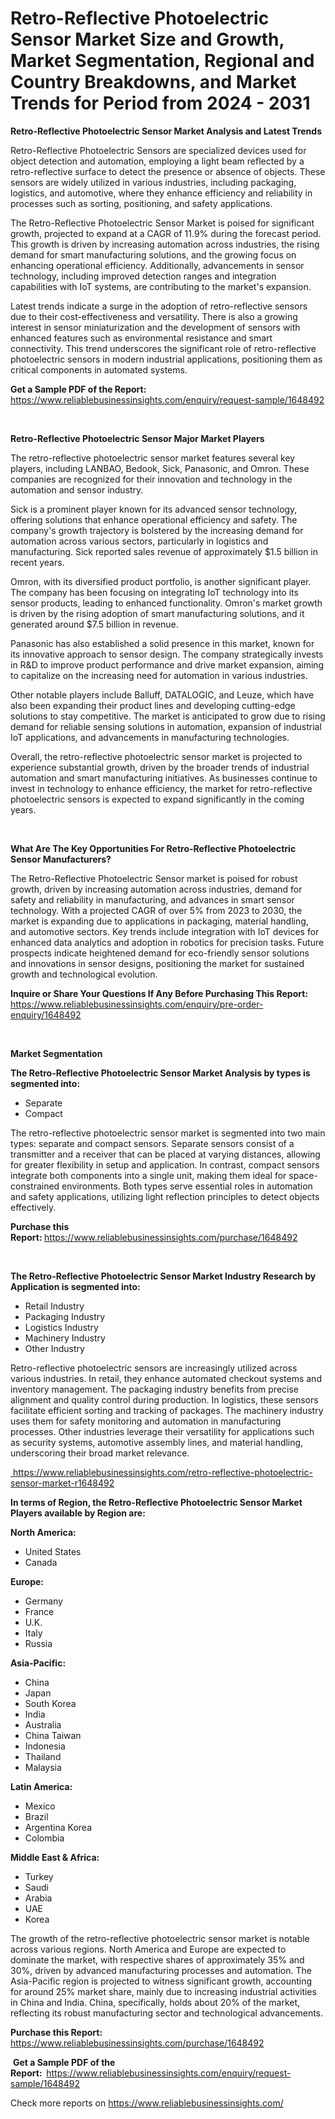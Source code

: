 <p><h1>Retro-Reflective Photoelectric Sensor Market Size and Growth, Market Segmentation, Regional and Country Breakdowns, and Market Trends for Period from 2024 -  2031</h1></p><p><strong>Retro-Reflective Photoelectric Sensor Market Analysis and Latest Trends</strong></p>
<p><p>Retro-Reflective Photoelectric Sensors are specialized devices used for object detection and automation, employing a light beam reflected by a retro-reflective surface to detect the presence or absence of objects. These sensors are widely utilized in various industries, including packaging, logistics, and automotive, where they enhance efficiency and reliability in processes such as sorting, positioning, and safety applications.</p><p>The Retro-Reflective Photoelectric Sensor Market is poised for significant growth, projected to expand at a CAGR of 11.9% during the forecast period. This growth is driven by increasing automation across industries, the rising demand for smart manufacturing solutions, and the growing focus on enhancing operational efficiency. Additionally, advancements in sensor technology, including improved detection ranges and integration capabilities with IoT systems, are contributing to the market's expansion.</p><p>Latest trends indicate a surge in the adoption of retro-reflective sensors due to their cost-effectiveness and versatility. There is also a growing interest in sensor miniaturization and the development of sensors with enhanced features such as environmental resistance and smart connectivity. This trend underscores the significant role of retro-reflective photoelectric sensors in modern industrial applications, positioning them as critical components in automated systems.</p></p>
<p><strong>Get a Sample PDF of the Report:&nbsp;</strong> <a href="https://www.reliablebusinessinsights.com/enquiry/request-sample/1648492?utm_campaign=1138&utm_medium=2&utm_source=Github&utm_content=ia&utm_term=29122024&utm_id=retro-reflective-photoelectric-sensor">https://www.reliablebusinessinsights.com/enquiry/request-sample/1648492</a></p>
<p>&nbsp;</p>
<p><strong>Retro-Reflective Photoelectric Sensor Major Market Players</strong></p>
<p><p>The retro-reflective photoelectric sensor market features several key players, including LANBAO, Bedook, Sick, Panasonic, and Omron. These companies are recognized for their innovation and technology in the automation and sensor industry. </p><p>Sick is a prominent player known for its advanced sensor technology, offering solutions that enhance operational efficiency and safety. The company's growth trajectory is bolstered by the increasing demand for automation across various sectors, particularly in logistics and manufacturing. Sick reported sales revenue of approximately $1.5 billion in recent years.</p><p>Omron, with its diversified product portfolio, is another significant player. The company has been focusing on integrating IoT technology into its sensor products, leading to enhanced functionality. Omron's market growth is driven by the rising adoption of smart manufacturing solutions, and it generated around $7.5 billion in revenue.</p><p>Panasonic has also established a solid presence in this market, known for its innovative approach to sensor design. The company strategically invests in R&D to improve product performance and drive market expansion, aiming to capitalize on the increasing need for automation in various industries.</p><p>Other notable players include Balluff, DATALOGIC, and Leuze, which have also been expanding their product lines and developing cutting-edge solutions to stay competitive. The market is anticipated to grow due to rising demand for reliable sensing solutions in automation, expansion of industrial IoT applications, and advancements in manufacturing technologies.</p><p>Overall, the retro-reflective photoelectric sensor market is projected to experience substantial growth, driven by the broader trends of industrial automation and smart manufacturing initiatives. As businesses continue to invest in technology to enhance efficiency, the market for retro-reflective photoelectric sensors is expected to expand significantly in the coming years.</p></p>
<p>&nbsp;</p>
<p><strong>What Are The Key Opportunities For Retro-Reflective Photoelectric Sensor Manufacturers?</strong></p>
<p><p>The Retro-Reflective Photoelectric Sensor market is poised for robust growth, driven by increasing automation across industries, demand for safety and reliability in manufacturing, and advances in smart sensor technology. With a projected CAGR of over 5% from 2023 to 2030, the market is expanding due to applications in packaging, material handling, and automotive sectors. Key trends include integration with IoT devices for enhanced data analytics and adoption in robotics for precision tasks. Future prospects indicate heightened demand for eco-friendly sensor solutions and innovations in sensor designs, positioning the market for sustained growth and technological evolution.</p></p>
<p><strong>Inquire or Share Your Questions If Any Before Purchasing This Report:</strong> <a href="https://www.reliablebusinessinsights.com/enquiry/pre-order-enquiry/1648492?utm_campaign=1138&utm_medium=2&utm_source=Github&utm_content=ia&utm_term=29122024&utm_id=retro-reflective-photoelectric-sensor">https://www.reliablebusinessinsights.com/enquiry/pre-order-enquiry/1648492</a></p>
<p>&nbsp;</p>
<p><strong>Market Segmentation</strong></p>
<p><strong>The Retro-Reflective Photoelectric Sensor Market Analysis by types is segmented into:</strong></p>
<p><ul><li>Separate</li><li>Compact</li></ul></p>
<p><p>The retro-reflective photoelectric sensor market is segmented into two main types: separate and compact sensors. Separate sensors consist of a transmitter and a receiver that can be placed at varying distances, allowing for greater flexibility in setup and application. In contrast, compact sensors integrate both components into a single unit, making them ideal for space-constrained environments. Both types serve essential roles in automation and safety applications, utilizing light reflection principles to detect objects effectively.</p></p>
<p><strong>Purchase this Report:&nbsp;</strong><a href="https://www.reliablebusinessinsights.com/purchase/1648492?utm_campaign=1138&utm_medium=2&utm_source=Github&utm_content=ia&utm_term=29122024&utm_id=retro-reflective-photoelectric-sensor">https://www.reliablebusinessinsights.com/purchase/1648492</a></p>
<p>&nbsp;</p>
<p><strong>The Retro-Reflective Photoelectric Sensor Market Industry Research by Application is segmented into:</strong></p>
<p><ul><li>Retail Industry</li><li>Packaging Industry</li><li>Logistics Industry</li><li>Machinery Industry</li><li>Other Industry</li></ul></p>
<p><p>Retro-reflective photoelectric sensors are increasingly utilized across various industries. In retail, they enhance automated checkout systems and inventory management. The packaging industry benefits from precise alignment and quality control during production. In logistics, these sensors facilitate efficient sorting and tracking of packages. The machinery industry uses them for safety monitoring and automation in manufacturing processes. Other industries leverage their versatility for applications such as security systems, automotive assembly lines, and material handling, underscoring their broad market relevance.</p></p>
<p><a href="https://www.reliablebusinessinsights.com/retro-reflective-photoelectric-sensor-market-r1648492?utm_campaign=1138&utm_medium=2&utm_source=Github&utm_content=ia&utm_term=29122024&utm_id=retro-reflective-photoelectric-sensor">&nbsp;https://www.reliablebusinessinsights.com/retro-reflective-photoelectric-sensor-market-r1648492</a></p>
<p><strong>In terms of Region, the Retro-Reflective Photoelectric Sensor Market Players available by Region are:</strong></p>
<p>
    <p> <strong> North America: </strong>
        <ul>
            <li>United States</li>
            <li>Canada</li>
        </ul>
        </p> 
    <p> <strong> Europe: </strong>
        <ul>
            <li>Germany</li>
            <li>France</li>
            <li>U.K.</li>
            <li>Italy</li>
            <li>Russia</li>
        </ul>
        </p> 
    <p> <strong> Asia-Pacific: </strong>
        <ul>
            <li>China</li>
            <li>Japan</li>
            <li>South Korea</li>
            <li>India</li>
            <li>Australia</li>
            <li>China Taiwan</li>
            <li>Indonesia</li>
            <li>Thailand</li>
            <li>Malaysia</li>
        </ul>
        </p> 
    <p> <strong> Latin America: </strong>
        <ul>
            <li>Mexico</li>
            <li>Brazil</li>
            <li>Argentina Korea</li>
            <li>Colombia</li>
        </ul>
        </p> 
    <p> <strong> Middle East & Africa: </strong>
        <ul>
            <li>Turkey</li>
            <li>Saudi</li>
            <li>Arabia</li>
            <li>UAE</li>
            <li>Korea</li>
        </ul>
    </p>
    </p>
<p><p>The growth of the retro-reflective photoelectric sensor market is notable across various regions. North America and Europe are expected to dominate the market, with respective shares of approximately 35% and 30%, driven by advanced manufacturing processes and automation. The Asia-Pacific region is projected to witness significant growth, accounting for around 25% market share, mainly due to increasing industrial activities in China and India. China, specifically, holds about 20% of the market, reflecting its robust manufacturing sector and technological advancements.</p></p>
<p><strong>Purchase this Report: </strong><a href="https://www.reliablebusinessinsights.com/purchase/1648492?utm_campaign=1138&utm_medium=2&utm_source=Github&utm_content=ia&utm_term=29122024&utm_id=retro-reflective-photoelectric-sensor">https://www.reliablebusinessinsights.com/purchase/1648492</a></p>
<p>&nbsp;<strong>Get a Sample PDF of the Report:&nbsp;&nbsp;</strong><a href="https://www.reliablebusinessinsights.com/enquiry/request-sample/1648492?utm_campaign=1138&utm_medium=2&utm_source=Github&utm_content=ia&utm_term=29122024&utm_id=retro-reflective-photoelectric-sensor">https://www.reliablebusinessinsights.com/enquiry/request-sample/1648492</a></p>
<p><strong></strong></p>
<p>Check more reports on <a href="https://www.reliablebusinessinsights.com/?utm_campaign=1138&utm_medium=2&utm_source=Github&utm_content=ia&utm_term=29122024&utm_id=retro-reflective-photoelectric-sensor">https://www.reliablebusinessinsights.com/</a></p>